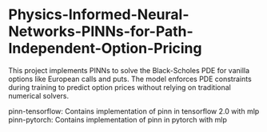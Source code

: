 # Physics-Informed-Neural-Networks-PINNs-for-Path-Independent-Option-Pricing
This project implements PINNs to solve the Black-Scholes PDE for vanilla options like European calls and puts. The model enforces PDE constraints during training to predict option prices without relying on traditional numerical solvers.

pinn-tensorflow: Contains implementation of pinn in tensorflow 2.0 with mlp
pinn-pytorch: Contains implementation of pinn in pytorch with mlp
